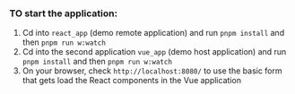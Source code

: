 ### TO start the application:

1. Cd into `react_app` (demo remote application) and run `pnpm install` and then `pnpm run w:watch`
2. Cd into the second application `vue_app` (demo host application) and run `pnpm install` and then `pnpm run w:watch`
3. On your browser, check `http://localhost:8080/` to use the basic form that gets load the React components in the Vue application
